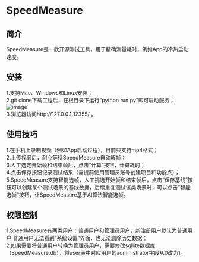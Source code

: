 # SpeedMeasure
## 简介
SpeedMeasure是一款开源测试工具，用于精确测量耗时，例如App的冷热启动速度。
## 安装
1.支持Mac、Windows和Linux安装；  
2.git clone下载工程后，在根目录下运行“python run.py”即可启动服务； 
![image](https://github.com/wensj845/SpeedMeasure/tree/master/img/startserver.png)  
3.浏览器访问http://127.0.0.1:12355/ 。
## 使用技巧
1.在手机上录制视频（例如App启动过程），目前只支持mp4格式；  
2.上传视频后，耐心等待SpeedMeasure自动解帧；  
3.人工选定开始帧和结束帧后，点击“计算”按钮，计算耗时；  
4.点击保存按钮记录测试结果（需提前使用管理员账号创建项目和功能点）；  
5.SpeedMeasure支持智能选帧，人工挑选开始帧和结束帧后，点击“保存基线”按钮可以创建某个测试场景的基线数据，后续重复测试该类场景时，可以点击“智能选帧”按钮，让SpeedMeasure基于AI算法智能选帧。  
## 权限控制
1.SpeedMeasure有两类用户：普通用户和管理员用户，新注册用户默认为普通用户,普通用户无法看到“系统设置”界面，也无法删除历史数据；  
2.如果需要将普通用户转换为管理员用户，需要修改sqllite数据库（SpeedMeasure.db），将user表中对应用户的administrator字段从0改为1。
